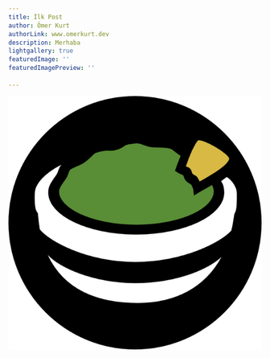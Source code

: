 ```yaml
---
title: İlk Post
author: Ömer Kurt
authorLink: www.omerkurt.dev
description: Merhaba
lightgallery: true
featuredImage: ''
featuredImagePreview: ''

---
```

![](/uploads/pngwing-com.png)